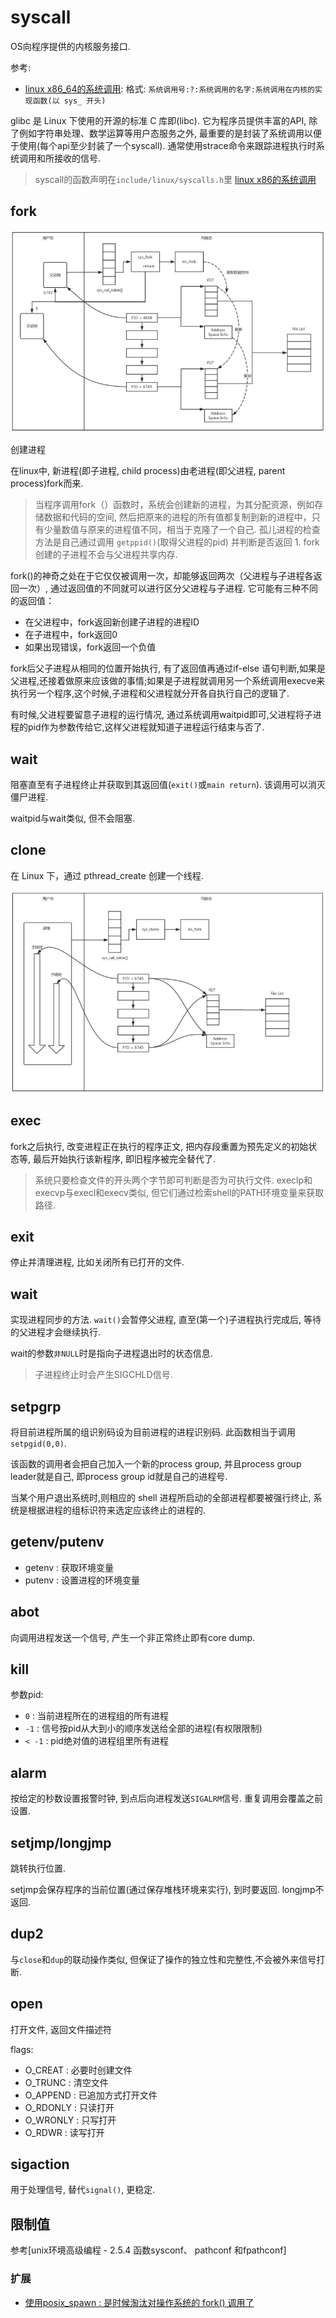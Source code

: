 # syscall
OS向程序提供的内核服务接口.

参考:
 - [linux x86_64的系统调用](linux-5.2/arch/x86/entry/syscalls/syscall_64.tbl): 格式: `系统调用号:?:系统调用的名字:系统调用在内核的实现函数(以 sys_ 开头)`

glibc 是 Linux 下使用的开源的标准 C 库即(libc). 它为程序员提供丰富的API, 除了例如字符串处理、数学运算等用户态服务之外, 最重要的是封装了系统调用以便于使用(每个api至少封装了一个syscall). 通常使用strace命令来跟踪进程执行时系统调用和所接收的信号.

> syscall的函数声明在`include/linux/syscalls.h`里
> [linux x86的系统调用](linux-5.2/arch/x86/entry/syscalls/syscall_32.tbl)

## fork
![](/misc/img/5uugf8fxqg.png)

创建进程

在linux中, 新进程(即子进程, child process)由老进程(即父进程, parent process)fork而来.

> 当程序调用fork（）函数时，系统会创建新的进程，为其分配资源，例如存储数据和代码的空间, 然后把原来的进程的所有值都复制到新的进程中，只有少量数值与原来的进程值不同，相当于克隆了一个自己.
> 孤儿进程的检查方法是自己通过调用 `getppid()`(取得父进程的pid) 并判断是否返回 1.
> fork创建的子进程不会与父进程共享内存.

fork()的神奇之处在于它仅仅被调用一次，却能够返回两次（父进程与子进程各返回一次）, 通过返回值的不同就可以进行区分父进程与子进程. 它可能有三种不同的返回值：
- 在父进程中，fork返回新创建子进程的进程ID
- 在子进程中，fork返回0
- 如果出现错误，fork返回一个负值

fork后父子进程从相同的位置开始执行, 有了返回值再通过if-else 语句判断,如果是父进程,还接着做原来应该做的事情;如果是子进程就调用另一个系统调用execve来执行另一个程序,这个时候,子进程和父进程就分开各自执行自己的逻辑了.

有时候,父进程要留意子进程的运行情况, 通过系统调用waitpid即可,父进程将子进程的pid作为参数传给它,这样父进程就知道子进程运行结束与否了.

## wait
阻塞直至有子进程终止并获取到其返回值(`exit()`或`main return`). 该调用可以消灭僵尸进程.

waitpid与wait类似, 但不会阻塞.

## clone
在 Linux 下，通过 pthread_create 创建一个线程.

![](/misc/img/qvgisc7uyy.png)

## exec
fork之后执行, 改变进程正在执行的程序正文, 把内存段重置为预先定义的初始状态等, 最后开始执行该新程序, 即旧程序被完全替代了.

> 系统只要检查文件的开头两个字节即可判断是否为可执行文件.
> execlp和execvp与execl和execv类似, 但它们通过检索shell的PATH环境变量来获取路径.

## exit
停止并清理进程, 比如关闭所有已打开的文件.

## wait
实现进程同步的方法. `wait()`会暂停父进程, 直至(第一个)子进程执行完成后, 等待的父进程才会继续执行.

wait的参数`非NULL`时是指向子进程退出时的状态信息.

> 子进程终止时会产生SIGCHLD信号.

## setpgrp
将目前进程所属的组识别码设为目前进程的进程识别码. 此函数相当于调用`setpgid(0,0)`.

该函数的调用者会把自己加入一个新的process group, 并且process group leader就是自己, 即process group id就是自己的进程号.

当某个用户退出系统时,则相应的 shell 进程所启动的全部进程都要被强行终止, 系统是根据进程的组标识符来选定应该终止的进程的.

## getenv/putenv
- getenv : 获取环境变量
- putenv : 设置进程的环境变量

## abot
向调用进程发送一个信号, 产生一个非正常终止即有core dump.

## kill
参数pid:
- `0` : 当前进程所在的进程组的所有进程
- `-1` : 信号按pid从大到小的顺序发送给全部的进程(有权限限制)
- `< -1` : pid绝对值的进程组里所有进程

## alarm
按给定的秒数设置报警时钟, 到点后向进程发送`SIGALRM`信号. 重复调用会覆盖之前设置.

## setjmp/longjmp
跳转执行位置.

setjmp会保存程序的当前位置(通过保存堆栈环境来实行), 到时要返回.
longjmp不返回.

## dup2
与`close`和`dup`的联动操作类似, 但保证了操作的独立性和完整性,不会被外来信号打断.

## open
打开文件, 返回文件描述符

flags:
- O_CREAT : 必要时创建文件
- O_TRUNC : 清空文件
- O_APPEND : 已追加方式打开文件
- O_RDONLY : 只读打开
- O_WRONLY : 只写打开
- O_RDWR : 读写打开

## sigaction
用于处理信号, 替代`signal()`, 更稳定.

## 限制值
参考[unix环境高级编程 - 2.5.4 函数sysconf、 pathconf 和fpathconf]

### 扩展
- [使用posix_spawn : 是时候淘汰对操作系统的 fork() 调用了](https://www.infoq.cn/article/BYGiWI-fxHTNvSohEUNW)